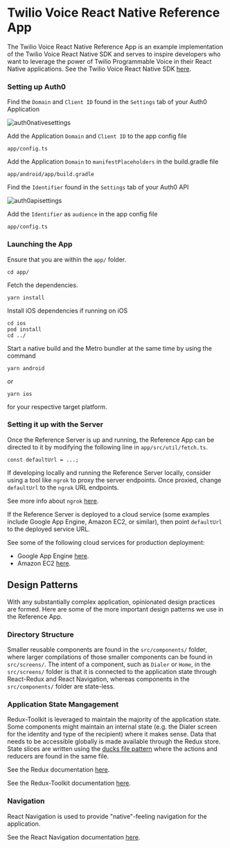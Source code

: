 # Twilio Voice React Native Reference App

The Twilio Voice React Native Reference App is an example implementation of the Twilio Voice React Native SDK and serves to inspire developers who want to leverage the power of Twilio Programmable Voice in their React Native applications. See the Twilio Voice React Native SDK [here](https://github.com/twilio/twilio-voice-react-native).

### Setting up Auth0

Find the `Domain` and `Client ID` found in the `Settings` tab of your Auth0 Application

![auth0nativesettings](https://user-images.githubusercontent.com/35968892/226760563-fbc6e3cf-2d63-4fa1-8fa0-eae98dd80859.png)

Add the Application `Domain` and `Client ID` to the app config file

```
app/config.ts
```

Add the Application `Domain` to `manifestPlaceholders` in the build.gradle file

```
app/android/app/build.gradle
```

Find the `Identifier` found in the `Settings` tab of your Auth0 API

![auth0apisettings](https://user-images.githubusercontent.com/35968892/226760697-9bb44982-2c2f-40fd-bc6f-5176bbafcd0c.png)

Add the `Identifier` as `audience` in the app config file

```
app/config.ts
```

### Launching the App

Ensure that you are within the `app/` folder.
```
cd app/
```
Fetch the dependencies.
```
yarn install
```
Install iOS dependencies if running on iOS
```
cd ios
pod install
cd ../
```
Start a native build and the Metro bundler at the same time by using the command
```
yarn android
```
or
```
yarn ios
```
for your respective target platform.

### Setting it up with the Server

Once the Reference Server is up and running, the Reference App can be directed to it by modifying the following line in `app/src/util/fetch.ts`.
```
const defaultUrl = ...;
```

If developing locally and running the Reference Server locally, consider using a tool like `ngrok` to proxy the server endpoints. Once proxied, change `defaultUrl` to the `ngrok` URL endpoints.

See more info about `ngrok` [here](https://ngrok.com/).

If the Reference Server is deployed to a cloud service (some examples include Google App Engine, Amazon EC2, or similar), then point `defaultUrl` to the deployed service URL.

See some of the following cloud services for production deployment:
* Google App Engine [here](https://cloud.google.com/).
* Amazon EC2 [here](https://aws.amazon.com/).

## Design Patterns

With any substantially complex application, opinionated design practices are formed. Here are some of the more important design patterns we use in the Reference App.

### Directory Structure

Smaller reusable components are found in the `src/components/` folder, where larger compilations of those smaller components can be found in `src/screens/`. The intent of a component, such as `Dialer` or `Home`, in the `src/screens/` folder is that it is connected to the application state through React-Redux and React Navigation, whereas components in the `src/components/` folder are state-less.

### Application State Mangagement

Redux-Toolkit is leveraged to maintain the majority of the application state. Some components might maintain an internal state (e.g. the Dialer screen for the identity and type of the recipient) where it makes sense. Data that needs to be accessible globally is made available through the Redux store. State slices are written using the [ducks file pattern](https://github.com/erikras/ducks-modular-redux) where the actions and reducers are found in the same file.

See the Redux documentation [here](https://redux.js.org/introduction/getting-started).

See the Redux-Toolkit documentation [here](https://redux-toolkit.js.org/introduction/getting-started).

### Navigation

React Navigation is used to provide "native"-feeling navigation for the application.

See the React Navigation documentation [here](https://reactnavigation.org/docs/getting-started/).
